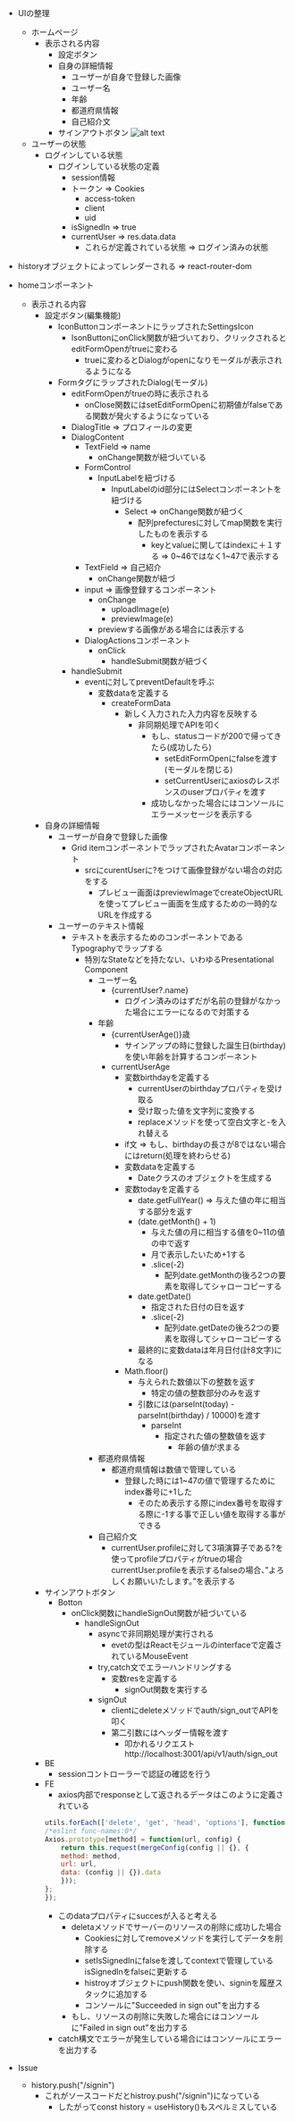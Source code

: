 - UIの整理
    - ホームページ
        - 表示される内容
            - 設定ボタン
            - 自身の詳細情報
                - ユーザーが自身で登録した画像
                - ユーザー名
                - 年齢
                - 都道府県情報
                - 自己紹介文
            - サインアウトボタン
        ![alt text](ホームページ.png)
    - ユーザーの状態
        - ログインしている状態
            - ログインしている状態の定義
                - session情報
                - トークン => Cookies
                    - access-token
                    - client
                    - uid
                - isSignedIn => true
                - currentUser => res.data.data
                    - これらが定義されている状態 => ログイン済みの状態

- historyオブジェクトによってレンダーされる => react-router-dom

- homeコンポーネント
    - 表示される内容
        - 設定ボタン(編集機能)
            - IconButtonコンポーネントにラップされたSettingsIcon
                - IsonButtonにonClick関数が紐づいており、クリックされるとeditFormOpenがtrueに変わる
                    - trueに変わるとDialogがopenになりモーダルが表示されるようになる
            - FormタグにラップされたDialog(モーダル)
                - editFormOpenがtrueの時に表示される    
                    - onClose関数にはsetEditFormOpenに初期値がfalseである関数が発火するようになっている
                - DialogTitle => プロフィールの変更
                - DialogContent
                    - TextField => name
                        - onChange関数が紐づいている
                    - FormControl
                        - InputLabelを紐づける
                            - InputLabelのid部分にはSelectコンポーネントを紐づける
                                - Select => onChange関数が紐づく
                                    - 配列prefecturesに対してmap関数を実行したものを表示する
                                        - keyとvalueに関してはindexに＋１する => 0~46ではなく1~47で表示する
                    - TextField => 自己紹介
                        - onChange関数が紐づ
                    - input => 画像登録するコンポーネント
                        - onChange
                            - uploadImage(e)
                            - previewImage(e)
                        - previewする画像がある場合には表示する
                    - DialogActionsコンポーネント
                        - onClick
                            - handleSubmit関数が紐づく
                - handleSubmit
                    - eventに対してpreventDefaultを呼ぶ
                        - 変数dataを定義する
                            - createFormData
                                - 新しく入力された入力内容を反映する
                                    - 非同期処理でAPIを叩く
                                        - もし、statusコードが200で帰ってきたら(成功したら)
                                            - setEditFormOpenにfalseを渡す(モーダルを閉じる)
                                            - setCurrentUserにaxiosのレスポンスのuserプロパティを渡す
                                        - 成功しなかった場合にはコンソールにエラーメッセージを表示する
        - 自身の詳細情報
            - ユーザーが自身で登録した画像
                - Grid itemコンポーネントでラップされたAvatarコンポーネント
                    - srcにcurentUserに?をつけて画像登録がない場合の対応をする
                        - プレビュー画面はpreviewImageでcreateObjectURLを使ってプレビュー画面を生成するための一時的なURLを作成する
            - ユーザーのテキスト情報
                - テキストを表示するためのコンポーネントであるTypographyでラップする
                    - 特別なStateなどを持たない、いわゆるPresentational Component
                        - ユーザー名
                            - {currentUser?.name}
                                - ログイン済みのはずだが名前の登録がなかった場合にエラーになるので対策する
                        - 年齢
                            - {currentUserAge()}歳
                                - サインアップの時に登録した誕生日(birthday)を使い年齢を計算するコンポーネント
                            - currentUserAge
                                - 変数birthdayを定義する
                                    - currentUserのbirthdayプロパティを受け取る
                                    - 受け取った値を文字列に変換する
                                    - replaceメソッドを使って空白文字と-を入れ替える
                                - if文 => もし、birthdayの長さが8ではない場合にはreturn(処理を終わらせる)
                                - 変数dataを定義する
                                    - Dateクラスのオブジェクトを生成する
                                - 変数todayを定義する
                                    - date.getFullYear() => 与えた値の年に相当する部分を返す
                                    - (date.getMonth() + 1)
                                        - 与えた値の月に相当する値を0~11の値の中で返す
                                        - 月で表示したいため+1する
                                        - .slice(-2)
                                            - 配列date.getMonthの後ろ2つの要素を取得してシャローコピーする
                                    - date.getDate()
                                        - 指定された日付の日を返す
                                        - .slice(-2)
                                            - 配列date.getDateの後ろ2つの要素を取得してシャローコピーする
                                    - 最終的に変数dataは年月日付(計8文字)になる
                                - Math.floor()
                                    - 与えられた数値以下の整数を返す
                                        - 特定の値の整数部分のみを返す
                                    - 引数には(parseInt(today) - parseInt(birthday) / 10000)を渡す
                                        - parseInt
                                            - 指定された値の整数値を返す
                                                - 年齢の値が求まる
                        - 都道府県情報
                            - 都道府県情報は数値で管理している
                                - 登録した時には1~47の値で管理するためにindex番号に+1した
                                    - そのため表示する際にindex番号を取得する際に-1する事で正しい値を取得する事ができる
                        - 自己紹介文
                            - currentUser.profileに対して3項演算子である?を使ってprofileプロパティがtrueの場合currentUser.profileを表示するfalseの場合、”よろしくお願いいたします。”を表示する
        - サインアウトボタン
            - Botton
                - onClick関数にhandleSignOut関数が紐づいている
                    - handleSignOut
                        - asyncで非同期処理が実行される
                            - evetの型はReactモジュールのinterfaceで定義されているMouseEvent<HTMLButtonElement>
                        - try,catch文でエラーハンドリングする
                            - 変数resを定義する
                                - signOut関数を実行する
                        - signOut
                            - clientにdeleteメソッドでauth/sign_outでAPIを叩く
                            - 第二引数にはヘッダー情報を渡す
                                - 叩かれるリクエストhttp://localhost:3001/api/v1/auth/sign_out
        - BE
            - sessionコントローラーで認証の確認を行う
        - FE
            - axios内部でresponseとして返されるデータはこのように定義されている
            ```JavaScript
            utils.forEach(['delete', 'get', 'head', 'options'], function forEachMethodNoData(method) {
            /*eslint func-names:0*/
            Axios.prototype[method] = function(url, config) {
                return this.request(mergeConfig(config || {}, {
                method: method,
                url: url,
                data: (config || {}).data
                }));
            };
            });
            ```
            - このdataプロパティにsuccesが入ると考える
                - deletaメソッドでサーバーのリソースの削除に成功した場合
                    - Cookiesに対してremoveメソッドを実行してデータを削除する
                    - setIsSignedInにfalseを渡してcontextで管理しているisSignedInをfalseに更新する
                    - histroyオブジェクトにpush関数を使い、signinを履歴スタックに追加する
                    - コンソールに"Succeeded in sign out"を出力する
                - もし、リソースの削除に失敗した場合にはコンソールに"Failed in sign out"を出力する
            - catch構文でエラーが発生している場合にはコンソールにエラーを出力する


- Issue
    - history.push("/signin")
        - これがソースコードだとhistroy.push("/signin")になっている
            - したがってconst history = useHistory()もスペルミスしている